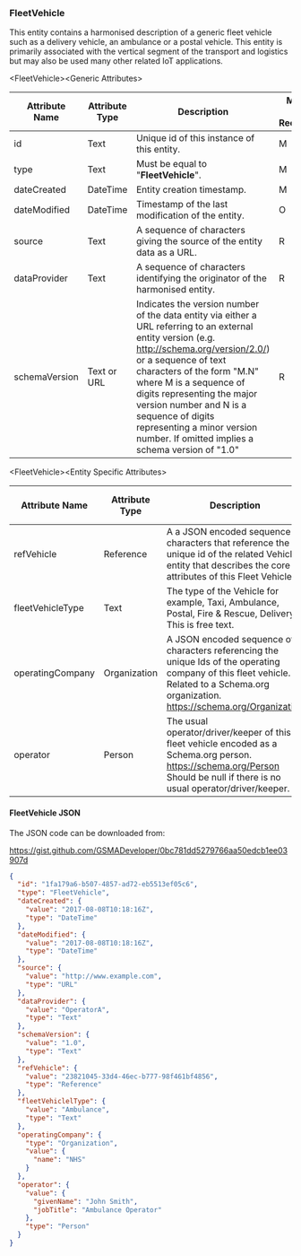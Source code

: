 ### <br>FleetVehicle

This entity contains a harmonised description of a generic fleet vehicle such as
a delivery vehicle, an ambulance or a postal vehicle. This entity is primarily
associated with the vertical segment of the transport and logistics but may also
be used many other related IoT applications.

&lt;FleetVehicle&gt;&lt;Generic Attributes&gt;

| Attribute Name | Attribute Type | Description                                                                                                                                                                                                                                                                                                                                                                               | Mandatory/ Optional/ Recommended | May be Null |
|----------------|----------------|-------------------------------------------------------------------------------------------------------------------------------------------------------------------------------------------------------------------------------------------------------------------------------------------------------------------------------------------------------------------------------------------|----------------------------------|-------------|
| id             | Text           | Unique id of this instance of this entity.                                                                                                                                                                                                                                                                                                                                                | M                                | N           |
| type           | Text           | Must be equal to "**FleetVehicle**".                                                                                                                                                                                                                                                                                                                                                      | M                                | N           |
| dateCreated    | DateTime       | Entity creation timestamp.                                                                                                                                                                                                                                                                                                                                                                | M                                | N           |
| dateModified   | DateTime       | Timestamp of the last modification of the entity.                                                                                                                                                                                                                                                                                                                                         | O                                | Y           |
| source         | Text           | A sequence of characters giving the source of the entity data as a URL.                                                                                                                                                                                                                                                                                                                   | R                                | Y           |
| dataProvider   | Text           | A sequence of characters identifying the originator of the harmonised entity.                                                                                                                                                                                                                                                                                                             | R                                | Y           |
| schemaVersion  | Text or URL    | Indicates the version number of the data entity via either a URL referring to an external entity version (e.g. <http://schema.org/version/2.0/>) or a sequence of text characters of the form "M.N" where M is a sequence of digits representing the major version number and N is a sequence of digits representing a minor version number. If omitted implies a schema version of "1.0" | R                                | Y           |

&lt;FleetVehicle&gt;&lt;Entity Specific Attributes&gt;

| Attribute Name   | Attribute Type | Description                                                                                                                                                                              | Mandatory/ Optional/ Recommended | May be Null |
|------------------|----------------|------------------------------------------------------------------------------------------------------------------------------------------------------------------------------------------|----------------------------------|-------------|
| refVehicle       | Reference      | A a JSON encoded sequence of characters that reference the unique id of the related Vehicle entity that describes the core attributes of this Fleet Vehicle.                             | M                                | N           |
| fleetVehicleType | Text           | The type of the Vehicle for example, Taxi, Ambulance, Postal, Fire & Rescue, Delivery. This is free text.                                                                                | M                                | N           |
| operatingCompany | Organization   | A JSON encoded sequence of characters referencing the unique Ids of the operating company of this fleet vehicle. Related to a Schema.org organization. <https://schema.org/Organization> | M                                | N           |
| operator         | Person         | The usual operator/driver/keeper of this fleet vehicle encoded as a Schema.org person. <https://schema.org/Person> Should be null if there is no usual operator/driver/keeper.           | R                                | Y           |

#### FleetVehicle JSON

The JSON code can be downloaded from:

https://gist.github.com/GSMADeveloper/0bc781dd5279766aa50edcb1ee03907d

```json
{
  "id": "1fa179a6-b507-4857-ad72-eb5513ef05c6",
  "type": "FleetVehicle",
  "dateCreated": {
    "value": "2017-08-08T10:18:16Z",
    "type": "DateTime"
  },
  "dateModified": {
    "value": "2017-08-08T10:18:16Z",
    "type": "DateTime"
  },
  "source": {
    "value": "http://www.example.com",
    "type": "URL"
  },
  "dataProvider": {
    "value": "OperatorA",
    "type": "Text"
  },
  "schemaVersion": {
    "value": "1.0",
    "type": "Text"
  },
  "refVehicle": {
    "value": "23821045-33d4-46ec-b777-98f461bf4856",
    "type": "Reference"
  },
  "fleetVehiclelType": {
    "value": "Ambulance",
    "type": "Text"
  },
  "operatingCompany": {
    "type": "Organization",
    "value": {
      "name": "NHS"
    }
  },
  "operator": {
    "value": {
      "givenName": "John Smith",
      "jobTitle": "Ambulance Operator"
    },
    "type": "Person"
  }
}
```